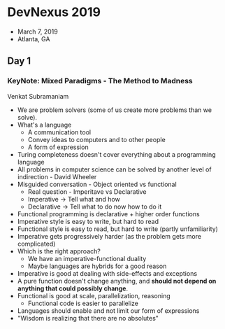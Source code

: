 # DevNexus 2019

  * March 7, 2019
  * Atlanta, GA

## Day 1 

### KeyNote: Mixed Paradigms - The Method to Madness

Venkat Subramaniam 

  * We are problem solvers (some of us create more problems than we solve).
  * What's a language
    * A communication tool
    * Convey ideas to computers and to other people
    * A form of expression
  * Turing completeness doesn't cover everything about a programming language
  * All problems in computer science can be solved by another level of indirection - David Wheeler
  * Misguided conversation - Object oriented vs functional
    * Real question - Imperitave vs Declarative
    * Imperative -> Tell what and how
    * Declarative -> Tell what to do now how to do it
  * Functional programming is declarative + higher order functions
  * Imperative style is easy to write, but hard to read
  * Functional style is easy to read, but hard to write (partly unfamiliarity)
  * Imperative gets progressively harder (as the problem gets more complicated)
  * Which is the right approach? 
    * We have an imperative-functional duality
    * Maybe languages are hybrids for a good reason
  * Imperative is good at dealing with side-effects and exceptions
  * A pure function doesn't change anything, and **should not depend on anything that could possibly change**.
  * Functional is good at scale, parallelization, reasoning
    * Functional code is easier to parallelize
  * Languages should enable and not limit our form of expressions
  * "Wisdom is realizing that there are no absolutes"